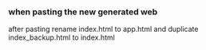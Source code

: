 ### when pasting the new generated web

after pasting rename index.html to app.html
and duplicate index_backup.html to index.html
